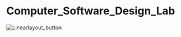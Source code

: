 # Computer_Software_Design_Lab

![Linearlayout_button](https://user-images.githubusercontent.com/50546745/228593817-51f0d405-b372-485f-8ca9-363b309fa43d.png)
